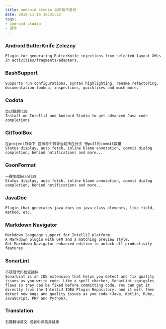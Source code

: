 ```yaml
---
title: android studio 自用插件备份
date: 2019-11-16 10:31:52
tags: 
- android studio
- 插件
---
```


### Android ButterKnife Zelezny
	Plugin for generating ButterKnife injections from selected layout XMLs in activities/fragments/adapters.

### BashSupport
	Supports run configurations, syntax highlighting, rename refactoring, documentation lookup, inspections, quickfixes and much more.

### Codota
	自动联想代码
	Install on IntelliJ and Android Studio to get advanced Java code completions

### GitToolBox
	在project目录下 显示每个目录当前所在分支 待pull的commit数量
	Status display, auto fetch, inline blame annotation, commit dialog completion, behind notifications and more...

### GsonFormat
	一键生成bean代码
	Status display, auto fetch, inline blame annotation, commit dialog completion, behind notifications and more...

### JavaDoc
	Plugin that generates java docs on java class elements, like field, method, etc.

### Markdown Navigator
	Markdown language support for IntelliJ platform
	A Markdown plugin with GFM and a matching preview style.
	Get Markdown Navigator enhanced edition to unlock all productivity features.

### SonarLint
	不规范代码检查插件
	SonarLint is an IDE extension that helps you detect and fix quality issues as you write code. Like a spell checker, SonarLint squiggles flaws so they can be fixed before committing code. You can get it directly from the IntelliJ IDEA Plugin Repository, and it will then detect new bugs and quality issues as you code (Java, Kotlin, Ruby, JavaScript, PHP and Python).

### Translation
	右键翻译英文 或者中译英并替换






